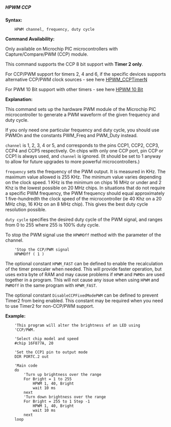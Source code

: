 <div class="section">

<div class="titlepage">

<div>

<div>

##### <span id="hpwm_ccp"></span>HPWM CCP

</div>

</div>

</div>

<span class="strong">**Syntax:**</span>

``` screen
    HPWM channel, frequency, duty cycle
```

<span class="strong">**Command Availability:**</span>

Only available on Microchip PIC microcontrollers with
Capture/Compare/PWM (CCP) module.

This command supports the CCP 8 bit support with <span
class="strong">**Timer 2 only**</span>.  

For CCP/PWM support for timers 2, 4 and 6, if the specific devices
supports alternative CCP/PWM clock sources - see here
<a href="hpwm_ccptimern" class="link" title="HPWM_CCPTimerN">HPWM_CCPTimerN</a>

For PWM 10 Bit support with other timers - see here
<a href="hpwm_10_bit" class="link" title="HPWM 10 Bit">HPWM 10 Bit</a>

<span class="strong">**Explanation:**</span>

This command sets up the hardware PWM module of the Microchip PIC
microcontroller to generate a PWM waveform of the given frequency and
duty cycle.  

If you only need one particular frequency and duty cycle, you should use
PWMOn and the constants PWM\_Freq and PWM\_Duty instead.

`channel` is 1, 2, 3, 4 or 5, and corresponds to the pins CCP1, CCP2,
CCP3, CCP4 and CCP5 respectively. On chips with only one CCP port, pin
CCP or CCP1 is always used, and `channel` is ignored. (It should be set
to 1 anyway to allow for future upgrades to more powerful
microcontrollers.)

`frequency` sets the frequency of the PWM output. It is measured in KHz.
The maximum value allowed is 255 KHz. The minimum value varies depending
on the clock speed. 1 KHz is the minimum on chips 16 MHz or under and 2
Khz is the lowest possible on 20 MHz chips. In situations that do not
require a specific PWM frequency, the PWM frequency should equal
approximately 1 five-hundredth the clock speed of the microcontroller
(ie 40 Khz on a 20 MHz chip, 16 KHz on an 8 MHz chip). This gives the
best duty cycle resolution possible.

`duty cycle` specifies the desired duty cycle of the PWM signal, and
ranges from 0 to 255 where 255 is 100% duty cycle.

To stop the PWM signal use the `HPWMOff` method with the parameter of
the channel.

``` screen
    'Stop the CCP/PWM signal
    HPWMOff ( 1 )
```

The optional constant `HPWM_FAST` can be defined to enable the
recalculation of the timer prescaler when needed. This will provide
faster operation, but uses extra byte of RAM and may cause problems if
`HPWM` and `PWMOn` are used together in a program. This will not cause
any issue when using `HPWM` and `PWMOff` in the same program with
`HPWM_FAST`.

The optional constant `DisableCCPFixedModePWM` can be defined to prevent
Timer2 from being enabled. This constant may be required when you need
to use Timer2 for non-CCP/PWM support.

<span class="strong">**Example:**</span>

``` screen
    'This program will alter the brightness of an LED using
    'CCP/PWM.

    'Select chip model and speed
    #chip 16F877A, 20

    'Set the CCP1 pin to output mode
    DIR PORTC.2 out

    'Main code
    do
        'Turn up brightness over the range
        For Bright = 1 to 255
            HPWM 1, 40, Bright
            wait 10 ms
        next
        'Turn down brightness over the range
        For Bright = 255 to 1 Step -1
            HPWM 1, 40, Bright
            wait 10 ms
        next
    loop
```

</div>
